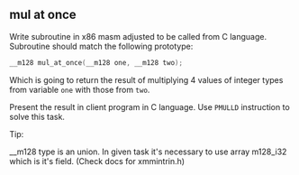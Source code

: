 ## mul at once

Write subroutine in x86 masm adjusted to be called from C language. Subroutine should match the following prototype:

```c
__m128 mul_at_once(__m128 one, __m128 two);
```

Which is going to return the result of multiplying 4 values of integer types from variable `one` with those from `two`.

Present the result in client program in C language.
Use `PMULLD` instruction to solve this task.

Tip:

__m128 type is an union. In given task it's necessary to use array m128_i32 which is it's field. (Check docs for xmmintrin.h)

